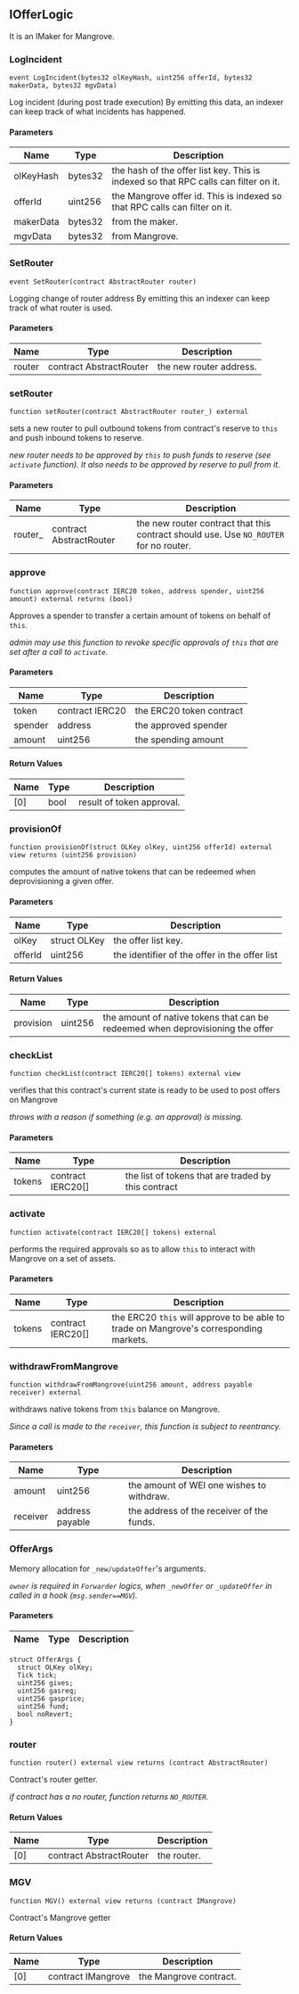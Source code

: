 ## IOfferLogic

It is an IMaker for Mangrove.

### LogIncident

```solidity
event LogIncident(bytes32 olKeyHash, uint256 offerId, bytes32 makerData, bytes32 mgvData)
```

Log incident (during post trade execution)
By emitting this data, an indexer can keep track of what incidents has happened.

#### Parameters

| Name | Type | Description |
| ---- | ---- | ----------- |
| olKeyHash | bytes32 | the hash of the offer list key. This is indexed so that RPC calls can filter on it. |
| offerId | uint256 | the Mangrove offer id. This is indexed so that RPC calls can filter on it. |
| makerData | bytes32 | from the maker. |
| mgvData | bytes32 | from Mangrove. |

### SetRouter

```solidity
event SetRouter(contract AbstractRouter router)
```

Logging change of router address
By emitting this an indexer can keep track of what router is used.

#### Parameters

| Name | Type | Description |
| ---- | ---- | ----------- |
| router | contract AbstractRouter | the new router address. |

### setRouter

```solidity
function setRouter(contract AbstractRouter router_) external
```

sets a new router to pull outbound tokens from contract's reserve to `this` and push inbound tokens to reserve.

_new router needs to be approved by `this` to push funds to reserve (see `activate` function). It also needs to be approved by reserve to pull from it._

#### Parameters

| Name | Type | Description |
| ---- | ---- | ----------- |
| router_ | contract AbstractRouter | the new router contract that this contract should use. Use `NO_ROUTER` for no router. |

### approve

```solidity
function approve(contract IERC20 token, address spender, uint256 amount) external returns (bool)
```

Approves a spender to transfer a certain amount of tokens on behalf of `this`.

_admin may use this function to revoke specific approvals of `this` that are set after a call to `activate`._

#### Parameters

| Name | Type | Description |
| ---- | ---- | ----------- |
| token | contract IERC20 | the ERC20 token contract |
| spender | address | the approved spender |
| amount | uint256 | the spending amount |

#### Return Values

| Name | Type | Description |
| ---- | ---- | ----------- |
| [0] | bool | result of token approval. |

### provisionOf

```solidity
function provisionOf(struct OLKey olKey, uint256 offerId) external view returns (uint256 provision)
```

computes the amount of native tokens that can be redeemed when deprovisioning a given offer.

#### Parameters

| Name | Type | Description |
| ---- | ---- | ----------- |
| olKey | struct OLKey | the offer list key. |
| offerId | uint256 | the identifier of the offer in the offer list |

#### Return Values

| Name | Type | Description |
| ---- | ---- | ----------- |
| provision | uint256 | the amount of native tokens that can be redeemed when deprovisioning the offer |

### checkList

```solidity
function checkList(contract IERC20[] tokens) external view
```

verifies that this contract's current state is ready to be used to post offers on Mangrove

_throws with a reason if something (e.g. an approval) is missing._

#### Parameters

| Name | Type | Description |
| ---- | ---- | ----------- |
| tokens | contract IERC20[] | the list of tokens that are traded by this contract |

### activate

```solidity
function activate(contract IERC20[] tokens) external
```

performs the required approvals so as to allow `this` to interact with Mangrove on a set of assets.

#### Parameters

| Name | Type | Description |
| ---- | ---- | ----------- |
| tokens | contract IERC20[] | the ERC20 `this` will approve to be able to trade on Mangrove's corresponding markets. |

### withdrawFromMangrove

```solidity
function withdrawFromMangrove(uint256 amount, address payable receiver) external
```

withdraws native tokens from `this` balance on Mangrove.

_Since a call is made to the `receiver`, this function is subject to reentrancy._

#### Parameters

| Name | Type | Description |
| ---- | ---- | ----------- |
| amount | uint256 | the amount of WEI one wishes to withdraw. |
| receiver | address payable | the address of the receiver of the funds. |

### OfferArgs

Memory allocation for `_new/updateOffer`'s arguments.

_`owner` is required in `Forwarder` logics, when `_newOffer` or `_updateOffer` in called in a hook (`msg.sender==MGV`)._

#### Parameters

| Name | Type | Description |
| ---- | ---- | ----------- |

```solidity
struct OfferArgs {
  struct OLKey olKey;
  Tick tick;
  uint256 gives;
  uint256 gasreq;
  uint256 gasprice;
  uint256 fund;
  bool noRevert;
}
```

### router

```solidity
function router() external view returns (contract AbstractRouter)
```

Contract's router getter.

_if contract has a no router, function returns `NO_ROUTER`._

#### Return Values

| Name | Type | Description |
| ---- | ---- | ----------- |
| [0] | contract AbstractRouter | the router. |

### MGV

```solidity
function MGV() external view returns (contract IMangrove)
```

Contract's Mangrove getter

#### Return Values

| Name | Type | Description |
| ---- | ---- | ----------- |
| [0] | contract IMangrove | the Mangrove contract. |

